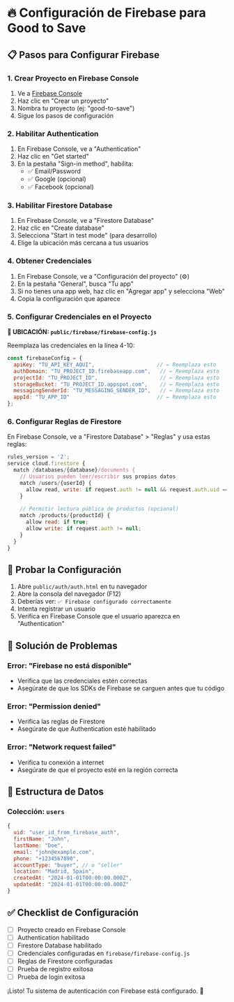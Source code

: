 # 🔥 Configuración de Firebase para Good to Save

## 📋 Pasos para Configurar Firebase

### 1. Crear Proyecto en Firebase Console

1. Ve a [Firebase Console](https://console.firebase.google.com/)
2. Haz clic en "Crear un proyecto"
3. Nombra tu proyecto (ej: "good-to-save")
4. Sigue los pasos de configuración

### 2. Habilitar Authentication

1. En Firebase Console, ve a "Authentication"
2. Haz clic en "Get started"
3. En la pestaña "Sign-in method", habilita:
   - ✅ Email/Password
   - ✅ Google (opcional)
   - ✅ Facebook (opcional)

### 3. Habilitar Firestore Database

1. En Firebase Console, ve a "Firestore Database"
2. Haz clic en "Create database"
3. Selecciona "Start in test mode" (para desarrollo)
4. Elige la ubicación más cercana a tus usuarios

### 4. Obtener Credenciales

1. En Firebase Console, ve a "Configuración del proyecto" (⚙️)
2. En la pestaña "General", busca "Tu app"
3. Si no tienes una app web, haz clic en "Agregar app" y selecciona "Web"
4. Copia la configuración que aparece

### 5. Configurar Credenciales en el Proyecto

**📍 UBICACIÓN: `public/firebase/firebase-config.js`**

Reemplaza las credenciales en la línea 4-10:

```javascript
const firebaseConfig = {
  apiKey: "TU_API_KEY_AQUI",                    // ← Reemplaza esto
  authDomain: "TU_PROJECT_ID.firebaseapp.com",   // ← Reemplaza esto
  projectId: "TU_PROJECT_ID",                    // ← Reemplaza esto
  storageBucket: "TU_PROJECT_ID.appspot.com",    // ← Reemplaza esto
  messagingSenderId: "TU_MESSAGING_SENDER_ID",   // ← Reemplaza esto
  appId: "TU_APP_ID"                            // ← Reemplaza esto
};
```

### 6. Configurar Reglas de Firestore

En Firebase Console, ve a "Firestore Database" > "Reglas" y usa estas reglas:

```javascript
rules_version = '2';
service cloud.firestore {
  match /databases/{database}/documents {
    // Usuarios pueden leer/escribir sus propios datos
    match /users/{userId} {
      allow read, write: if request.auth != null && request.auth.uid == userId;
    }
    
    // Permitir lectura pública de productos (opcional)
    match /products/{productId} {
      allow read: if true;
      allow write: if request.auth != null;
    }
  }
}
```

## 🧪 Probar la Configuración

1. Abre `public/auth/auth.html` en tu navegador
2. Abre la consola del navegador (F12)
3. Deberías ver: `✅ Firebase configurado correctamente`
4. Intenta registrar un usuario
5. Verifica en Firebase Console que el usuario aparezca en "Authentication"

## 🔧 Solución de Problemas

### Error: "Firebase no está disponible"
- Verifica que las credenciales estén correctas
- Asegúrate de que los SDKs de Firebase se carguen antes que tu código

### Error: "Permission denied"
- Verifica las reglas de Firestore
- Asegúrate de que Authentication esté habilitado

### Error: "Network request failed"
- Verifica tu conexión a internet
- Asegúrate de que el proyecto esté en la región correcta

## 📁 Estructura de Datos

### Colección: `users`
```javascript
{
  uid: "user_id_from_firebase_auth",
  firstName: "John",
  lastName: "Doe",
  email: "john@example.com",
  phone: "+1234567890",
  accountType: "buyer", // o "seller"
  location: "Madrid, Spain",
  createdAt: "2024-01-01T00:00:00.000Z",
  updatedAt: "2024-01-01T00:00:00.000Z"
}
```

## ✅ Checklist de Configuración

- [ ] Proyecto creado en Firebase Console
- [ ] Authentication habilitado
- [ ] Firestore Database habilitado
- [ ] Credenciales configuradas en `firebase/firebase-config.js`
- [ ] Reglas de Firestore configuradas
- [ ] Prueba de registro exitosa
- [ ] Prueba de login exitosa

¡Listo! Tu sistema de autenticación con Firebase está configurado. 🎉 
